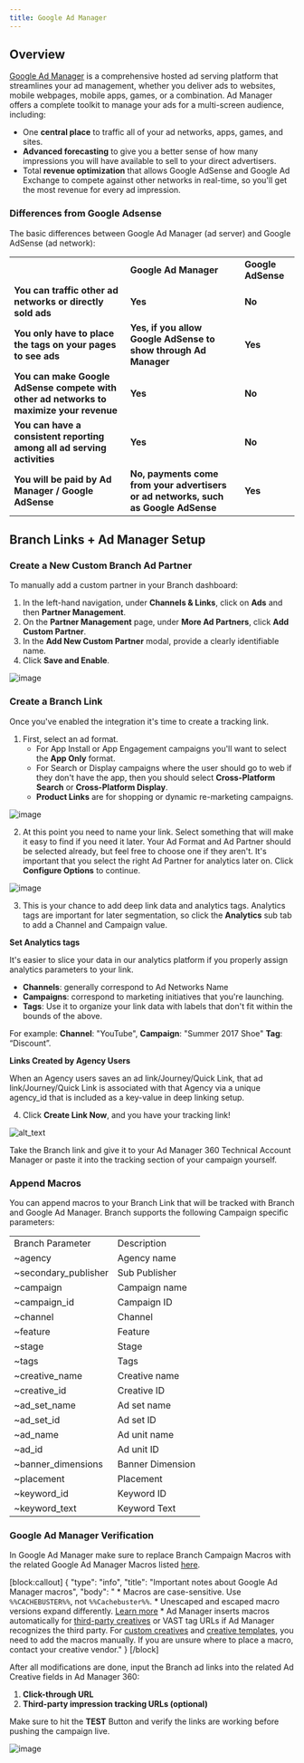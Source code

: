 ```yaml
---
title: Google Ad Manager
---
```

## Overview

[Google Ad Manager](https://www.blog.google/technology/ads/new-advertising-brands/) is a comprehensive hosted ad serving platform that streamlines your ad management, whether you deliver ads to websites, mobile webpages, mobile apps, games, or a combination. Ad Manager offers a complete toolkit to manage your ads for a multi-screen audience, including:

*   One **central place** to traffic all of your ad networks, apps, games, and sites.
*   **Advanced forecasting** to give you a better sense of how many impressions you will have available to sell to your direct advertisers.
*   Total **revenue optimization** that allows Google AdSense and Google Ad Exchange to compete against other networks in real-time, so you'll get the most revenue for every ad impression.

### Differences from Google Adsense

The basic differences between Google Ad Manager (ad server) and Google AdSense (ad network):

<table>
  <tr>
   <td><strong> </strong>
   </td>
   <td><strong>Google Ad Manager</strong>
   </td>
   <td><strong>Google AdSense</strong>
   </td>
  </tr>
  <tr>
   <td><strong>You can traffic other ad networks or directly sold ads</strong>
   </td>
   <td><strong>Yes</strong>
   </td>
   <td><strong>No</strong>
   </td>
  </tr>
  <tr>
   <td><strong>You only have to place the tags on your pages to see ads</strong>
   </td>
   <td><strong>Yes, if you allow Google AdSense to show through Ad Manager</strong>
   </td>
   <td><strong>Yes</strong>
   </td>
  </tr>
  <tr>
   <td><strong>You can make Google AdSense compete with other ad networks to maximize your revenue</strong>
   </td>
   <td><strong>Yes</strong>
   </td>
   <td><strong>No</strong>
   </td>
  </tr>
  <tr>
   <td><strong>You can have a consistent reporting among all ad serving activities</strong>
   </td>
   <td><strong>Yes</strong>
   </td>
   <td><strong>No</strong>
   </td>
  </tr>
  <tr>
   <td><strong>You will be paid by Ad Manager / Google AdSense</strong>
   </td>
   <td><strong>No, payments come from your advertisers or ad networks, such as Google AdSense</strong>
   </td>
   <td><strong>Yes</strong>
   </td>
  </tr>
</table>

## Branch Links + Ad Manager Setup

### Create a New Custom Branch Ad Partner

To manually add a custom partner in your Branch dashboard:

1. In the left-hand navigation, under <notranslate>**Channels & Links**</notranslate>, click on <notranslate>**Ads**</notranslate> and then <notranslate>**Partner Management**</notranslate>.
2. On the <notranslate>**Partner Management**</notranslate> page, under <notranslate>**More Ad Partners**</notranslate>, click <notranslate>**Add Custom Partner**</notranslate>.
3. In the <notranslate>**Add New Custom Partner**</notranslate> modal, provide a clearly identifiable name.
4. Click <notranslate>**Save and Enable**</notranslate>.

![image](/images/pages/deep-linked-ads/google-marketing-platform/google-ad-manager1.png)

### Create a Branch Link

Once you've enabled the integration it's time to create a tracking link.

1. First, select an ad format.
	- For App Install or App Engagement campaigns you'll want to select the <notranslate>**App Only**</notranslate> format.
	- For Search or Display campaigns where the user should go to web if they don't have the app, then you should select <notranslate>**Cross-Platform Search**</notranslate> or <notranslate>**Cross-Platform Display**</notranslate>.
	- <notranslate>**Product Links**</notranslate> are for shopping or dynamic re-marketing campaigns.

![image](/images/pages/deep-linked-ads/branch-universal-ads/create-link.png)

2. At this point you need to name your link. Select something that will make it easy to find if you need it later. Your Ad Format and Ad Partner should be selected already, but feel free to choose one if they aren't. It's important that you select the right Ad Partner for analytics later on. Click <notranslate>**Configure Options**</notranslate> to continue.

![image](/images/pages/deep-linked-ads/branch-universal-ads/create-link-name.png)

3. This is your chance to add deep link data and analytics tags. Analytics tags are important for later segmentation, so click the <notranslate>**Analytics**</notranslate> sub tab to add a Channel and Campaign value.

<notranslate>**Set Analytics tags**</notranslate>

It's easier to slice your data in our analytics platform if you properly assign analytics parameters to your link.

- <notranslate>**Channels**</notranslate>: generally correspond to Ad Networks Name
- <notranslate>**Campaigns**</notranslate>: correspond to marketing initiatives that you're launching.
- <notranslate>**Tags**</notranslate>: Use it to organize your link data with labels that don't fit within the bounds of the above.

For example: <notranslate>**Channel**</notranslate>: "YouTube", <notranslate>**Campaign**</notranslate>: "Summer 2017 Shoe" <notranslate>**Tag**</notranslate>: “Discount”.

<notranslate>**Links Created by Agency Users**</notranslate>

When an Agency users saves an ad link/Journey/Quick Link, that ad link/Journey/Quick Link is associated with that Agency via a unique agency_id that is included as a key-value in deep linking setup.

4. Click <notranslate>**Create Link Now**</notranslate>, and you have your tracking link!

![alt_text](/images/pages/deep-linked-ads/branch-universal-ads/create-link-completed.png)

Take the Branch link and give it to your Ad Manager 360 Technical Account Manager or paste it into the tracking section of your campaign yourself.

### Append Macros

You can append macros to your Branch Link that will be tracked with Branch and Google Ad Manager. Branch supports the following Campaign specific parameters:

<table>
  <tr>
   <td>Branch Parameter
   </td>
   <td>Description
   </td>
  </tr>
  <tr>
   <td>~agency
   </td>
   <td>Agency name
   </td>
  </tr>
  <tr>
   <td>~secondary_publisher
   </td>
   <td>Sub Publisher
   </td>
  </tr>
  <tr>
   <td>~campaign
   </td>
   <td>Campaign name
   </td>
  </tr>
  <tr>
   <td>~campaign_id
   </td>
   <td>Campaign ID
   </td>
  </tr>
  <tr>
   <td>~channel
   </td>
   <td>Channel
   </td>
  </tr>
  <tr>
   <td>~feature
   </td>
   <td>Feature
   </td>
  </tr>
  <tr>
   <td>~stage
   </td>
   <td>Stage
   </td>
  </tr>
  <tr>
   <td>~tags
   </td>
   <td>Tags
   </td>
  </tr>
  <tr>
   <td>~creative_name
   </td>
   <td>Creative name
   </td>
  </tr>
  <tr>
   <td>~creative_id
   </td>
   <td>Creative ID
   </td>
  </tr>
  <tr>
   <td>~ad_set_name
   </td>
   <td>Ad set name
   </td>
  </tr>
  <tr>
   <td>~ad_set_id
   </td>
   <td>Ad set ID
   </td>
  </tr>
  <tr>
   <td>~ad_name
   </td>
   <td>Ad unit name
   </td>
  </tr>
  <tr>
   <td>~ad_id
   </td>
   <td>Ad unit ID
   </td>
  </tr>
  <tr>
   <td>~banner_dimensions
   </td>
   <td>Banner Dimension
   </td>
  </tr>
  <tr>
   <td>~placement
   </td>
   <td>Placement
   </td>
  </tr>
  <tr>
   <td>~keyword_id
   </td>
   <td>Keyword ID
   </td>
  </tr>
  <tr>
   <td>~keyword_text
   </td>
   <td>Keyword Text
   </td>
  </tr>
</table>

### Google Ad Manager Verification

In Google Ad Manager make sure to replace Branch Campaign Macros with the related Google Ad Manager Macros listed [here](https://support.google.com/admanager/answer/2376981?hl=en).

[block:callout]
{
  "type": "info",
  "title": "Important notes about Google Ad Manager macros",
  "body": "
  	*   Macros are case-sensitive. Use `%%CACHEBUSTER%%`, not `%%Cachebuster%%`.
  	*   Unescaped and escaped macro versions expand differently. [Learn more](https://support.google.com/admanager/answer/6081628)
  	*   Ad Manager inserts macros automatically for [third-party creatives](https://support.google.com/admanager/answer/1746123) or VAST tag URLs if Ad Manager recognizes the third party. For [custom creatives](https://support.google.com/admanager/answer/3180782) and [creative templates](https://support.google.com/admanager/answer/1138308), you need to add the macros manually. If you are unsure where to place a macro, contact your creative vendor."
}
[/block]

After all modifications are done, input the Branch ad links into the related Ad Creative fields in Ad Manager 360:

1. <notranslate>**Click-through URL**</notranslate>
2. <notranslate>**Third-party impression tracking URLs (optional)**</notranslate>

Make sure to hit the <notranslate>**TEST**</notranslate> Button and verify the links are working before pushing the campaign live.

![image](/images/pages/deep-linked-ads/google-marketing-platform/google-ad-manager2.png)
